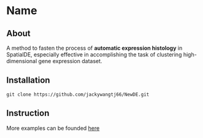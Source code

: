 # Name

## About

A method to fasten the process of **automatic expression histology** in SpatialDE, especially 
effective in accomplishing the task of clustering high-dimensional gene expression dataset.

## Installation

```Shell
git clone https://github.com/jackywangtj66/NewDE.git
```

## Instruction
More examples can be founded [here](https://github.com/jackywangtj66/NewDE)
